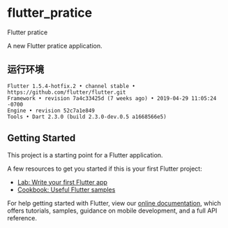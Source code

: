 # flutter_pratice
Flutter pratice

A new Flutter pratice application.

## 运行环境

```
Flutter 1.5.4-hotfix.2 • channel stable • https://github.com/flutter/flutter.git
Framework • revision 7a4c33425d (7 weeks ago) • 2019-04-29 11:05:24 -0700
Engine • revision 52c7a1e849
Tools • Dart 2.3.0 (build 2.3.0-dev.0.5 a1668566e5)
```

## Getting Started

This project is a starting point for a Flutter application.

A few resources to get you started if this is your first Flutter project:

- [Lab: Write your first Flutter app](https://flutter.dev/docs/get-started/codelab)
- [Cookbook: Useful Flutter samples](https://flutter.dev/docs/cookbook)

For help getting started with Flutter, view our 
[online documentation](https://flutter.dev/docs), which offers tutorials, 
samples, guidance on mobile development, and a full API reference.
